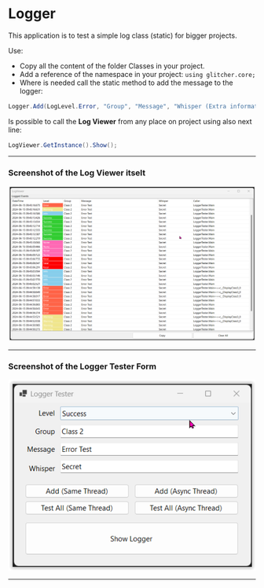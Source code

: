 # Logger

This application is to test a simple log class (static) for bigger projects.

Use:
- Copy all the content of the folder Classes in your project.
- Add a reference of the namespace in your project: `using glitcher.core;`
- Where is needed call the static method to add the message to the logger:
```cs
Logger.Add(LogLevel.Error, "Group", "Message", "Whisper (Extra information)");
```

Is possible to call the **Log Viewer** from any place on project using also next line:
```cs
LogViewer.GetInstance().Show();
```

---

### Screenshot of the Log Viewer itselt
![Logger](readme_img_logger.png?raw=true "Logger")

---

### Screenshot of the Logger Tester Form
![Logger Tester](readme_img_loggertester.png?raw=true "Logger Tester")

---